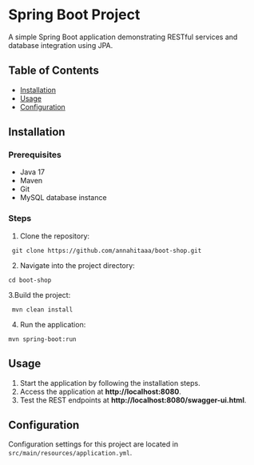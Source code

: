 # Spring Boot Project
A simple Spring Boot application demonstrating RESTful services and database integration using JPA.

## Table of Contents
- [Installation](#installation)
- [Usage](#usage)
- [Configuration](#configuration)


## Installation

### Prerequisites
- Java 17 
- Maven 
- Git
- MySQL database instance

### Steps
1. Clone the repository:
```
 git clone https://github.com/annahitaaa/boot-shop.git

```
2. Navigate into the project directory:
```
cd boot-shop

```
3.Build the project:
 ```
  mvn clean install
 ```
4. Run the application:
  ```
  mvn spring-boot:run
  ```

## Usage

1. Start the application by following the installation steps.
2. Access the application at **http://localhost:8080**.
3. Test the REST endpoints at **http://localhost:8080/swagger-ui.html**.

## Configuration

Configuration settings for this project are located in `src/main/resources/application.yml`.



